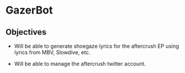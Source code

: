 # GazerBot

## Objectives
- Will be able to generate shoegaze lyrics for the aftercrush EP using lyrics from MBV, Slowdive, etc.

- Will be able to manage the aftercrush twitter account.